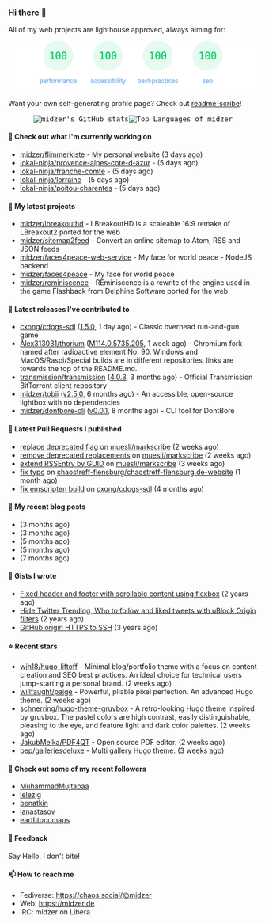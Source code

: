 ### Hi there 👋

All of my web projects are lighthouse approved, always aiming for:

<p align="center">
  <kbd><img src="https://github.com/midzer/midzer/blob/master/lighthouse.svg" alt="Lighthouse score 100s"></kbd>
</p>

Want your own self-generating profile page? Check out [readme-scribe](https://github.com/muesli/readme-scribe)!

<p align="center">
  <kbd><img src="https://github-readme-stats.vercel.app/api?username=midzer&show_icons=true&hide_title=true&hide_border=true&theme=tokyonight" alt="midzer's GitHub stats"><img height="165" src="https://github-readme-stats.vercel.app/api/top-langs/?username=midzer&layout=compact&langs_count=8&hide_border=true&theme=tokyonight" alt="Top Languages of midzer"></kbd>
</p>

#### 👷 Check out what I'm currently working on

- [midzer/flimmerkiste](https://github.com/midzer/flimmerkiste) - My personal website (3 days ago)
- [lokal-ninja/provence-alpes-cote-d-azur](https://github.com/lokal-ninja/provence-alpes-cote-d-azur) -  (5 days ago)
- [lokal-ninja/franche-comte](https://github.com/lokal-ninja/franche-comte) -  (5 days ago)
- [lokal-ninja/lorraine](https://github.com/lokal-ninja/lorraine) -  (5 days ago)
- [lokal-ninja/poitou-charentes](https://github.com/lokal-ninja/poitou-charentes) -  (5 days ago)

#### 🌱 My latest projects

- [midzer/lbreakouthd](https://github.com/midzer/lbreakouthd) - LBreakoutHD is a scaleable 16:9 remake of LBreakout2 ported for the web
- [midzer/sitemap2feed](https://github.com/midzer/sitemap2feed) - Convert an online sitemap to Atom, RSS and JSON feeds
- [midzer/faces4peace-web-service](https://github.com/midzer/faces4peace-web-service) - My face for world peace - NodeJS backend
- [midzer/faces4peace](https://github.com/midzer/faces4peace) - My face for world peace
- [midzer/reminiscence](https://github.com/midzer/reminiscence) - REminiscence is a rewrite of the engine used in the game Flashback from Delphine Software ported for the web

#### 🔭 Latest releases I've contributed to

- [cxong/cdogs-sdl](https://github.com/cxong/cdogs-sdl) ([1.5.0](https://github.com/cxong/cdogs-sdl/releases/tag/1.5.0), 1 day ago) - Classic overhead run-and-gun game
- [Alex313031/thorium](https://github.com/Alex313031/thorium) ([M114.0.5735.205](https://github.com/Alex313031/thorium/releases/tag/M114.0.5735.205), 1 week ago) - Chromium fork named after radioactive element No. 90. Windows and MacOS/Raspi/Special builds are in different repositories, links are towards the top of the README.md.
- [transmission/transmission](https://github.com/transmission/transmission) ([4.0.3](https://github.com/transmission/transmission/releases/tag/4.0.3), 3 months ago) - Official Transmission BitTorrent client repository
- [midzer/tobii](https://github.com/midzer/tobii) ([v2.5.0](https://github.com/midzer/tobii/releases/tag/v2.5.0), 6 months ago) - An accessible, open-source lightbox with no dependencies
- [midzer/dontbore-cli](https://github.com/midzer/dontbore-cli) ([v0.0.1](https://github.com/midzer/dontbore-cli/releases/tag/v0.0.1), 8 months ago) - CLI tool for DontBore

#### 🔨 Latest Pull Requests I published

- [replace deprecated flag](https://github.com/muesli/markscribe/pull/82) on [muesli/markscribe](https://github.com/muesli/markscribe) (2 weeks ago)
- [remove deprecated replacements](https://github.com/muesli/markscribe/pull/81) on [muesli/markscribe](https://github.com/muesli/markscribe) (2 weeks ago)
- [extend RSSEntry by GUID](https://github.com/muesli/markscribe/pull/80) on [muesli/markscribe](https://github.com/muesli/markscribe) (3 weeks ago)
- [fix typo](https://github.com/chaostreff-flensburg/chaostreff-flensburg.de-website/pull/4) on [chaostreff-flensburg/chaostreff-flensburg.de-website](https://github.com/chaostreff-flensburg/chaostreff-flensburg.de-website) (1 month ago)
- [fix emscripten build](https://github.com/cxong/cdogs-sdl/pull/759) on [cxong/cdogs-sdl](https://github.com/cxong/cdogs-sdl) (4 months ago)

#### 📜 My recent blog posts

- [](https://midzer.de/eierlikoerkuchen) (3 months ago)
- [](https://midzer.de/a-short-guideline-for-getting-stuff-done-without-ai) (3 months ago)
- [](https://midzer.de/omas-faschingskrapfen) (5 months ago)
- [](https://midzer.de/eine-frage-des-geldes) (5 months ago)
- [](https://midzer.de/avocado-mit-shrimps) (7 months ago)

#### 📓 Gists I wrote

- [Fixed header and footer with scrollable content using flexbox](https://gist.github.com/3893ce8c0bec6f805ec1a7bb3269775d) (2 years ago)
- [Hide Twitter Trending, Who to follow and liked tweets with uBlock Origin filters](https://gist.github.com/1afc39bdf5adbfe0020d1c2212b76b87) (2 years ago)
- [GitHub origin HTTPS to SSH](https://gist.github.com/3ceba8ad7d956e02d9e920b121d8d059) (3 years ago)

#### ⭐ Recent stars

- [wjh18/hugo-liftoff](https://github.com/wjh18/hugo-liftoff) - Minimal blog/portfolio theme with a focus on content creation and SEO best practices. An ideal choice for technical users jump-starting a personal brand. (2 weeks ago)
- [willfaught/paige](https://github.com/willfaught/paige) - Powerful, pliable pixel perfection. An advanced Hugo theme. (2 weeks ago)
- [schnerring/hugo-theme-gruvbox](https://github.com/schnerring/hugo-theme-gruvbox) - A retro-looking Hugo theme inspired by gruvbox. The pastel colors are high contrast, easily distinguishable, pleasing to the eye, and feature light and dark color palettes. (2 weeks ago)
- [JakubMelka/PDF4QT](https://github.com/JakubMelka/PDF4QT) - Open source PDF editor. (2 weeks ago)
- [bep/galleriesdeluxe](https://github.com/bep/galleriesdeluxe) - Multi gallery Hugo theme. (3 weeks ago)

#### 👯 Check out some of my recent followers

- [MuhammadMujtabaa](https://github.com/MuhammadMujtabaa)
- [lelezjg](https://github.com/lelezjg)
- [benatkin](https://github.com/benatkin)
- [lanastasov](https://github.com/lanastasov)
- [earthtopomaps](https://github.com/earthtopomaps)

#### 💬 Feedback

Say Hello, I don't bite!

#### 📫 How to reach me

- Fediverse: https://chaos.social/@midzer
- Web: https://midzer.de
- IRC: midzer on Libera

